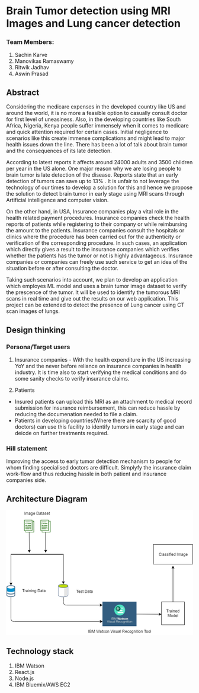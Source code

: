 # Brain Tumor detection using MRI Images and Lung cancer detection

### Team Members:
1. Sachin Karve
2. Manovikas Ramaswamy
3. Ritwik Jadhav
4. Aswin Prasad

## Abstract

  Considering the medicare expenses in the developed country like US and around the world, it is no more a feasible option to casually consult doctor for first level of uneasiness. Also, in the developing countries like South Africa, Nigeria, Kenya people suffer immensely when it comes to medicare and quick attention required for certain cases. Initial negligence to scenarios like this create immense complications and might lead to major health issues down the line. There has been a lot of talk about brain tumor and the consequences of its late detection.

According to latest reports it affects around 24000 adults and 3500 children per year in the US alone. One major reason why we are losing people to brain tumor is late detection of the disease. Reports state that an early detection of tumors can save up to 13% . It is unfair to not leverage the technology of our times to develop a solution for this and hence we propose the solution to detect brain tumor in early stage using MRI scans through Artificial intelligence and computer vision.

On the other hand, in USA, Insurance companies play a vital role in the health related payment procedures. Insurance companies check the health reports of patients while registering to their company or while reimbursing the amount to the patients. Insurance companies consult the hospitals or clinics where the procedure has been carried out for the authenticity or verification of the corresponding procedure. In such cases, an application which directly gives a result to the insurance companies which verifies whether the patients has the tumor or not is highly advantageous. Insurance companies or companies can freely use such service to get an idea of the situation before or after consulting the doctor.

Taking such scenarios into account, we plan to develop an application which employes ML model and uses a brain tumor image dataset to verify the prescence of the tumor. It will be used to identify the tumorous MRI scans in real time and give out the results on our web application. This project can be extended to detect the presence of Lung cancer using CT scan images of lungs.
  
## Design thinking

### Persona/Target users

1. Insurance companies - With the health expenditure in the US increasing YoY and the never before reliance on insurance companies in health industry. It is time also to start verifying the medical conditions and do some sanity checks to verify insurance claims.

2. Patients 
* Insured patients can upload this MRI as an attachment to medical record submission for insurance reimbursement, this can reduce hassle by reducing the documenation needed to file a claim. 
* Patients in developing countries(Where there are scarcity of good doctors) can use this facility to identify tumors in early stage and can deicde on further treatments required.

### Hill statement
  
Improving the access to early tumor detection mechanism to people for whom finding specialised doctors are difficult. Simplyfy the insurance claim work-flow and thus reducing hassle in both patient and insurance companies side.

## Architecture Diagram

![System Architecture Diagram](https://github.com/SJSUFall2019-CMPE272/BrainTumorDetection/blob/master/SystemArchitecture.png)

## Technology stack

1. IBM Watson
2. React.js
3. Node.js
4. IBM Bluemix/AWS EC2

